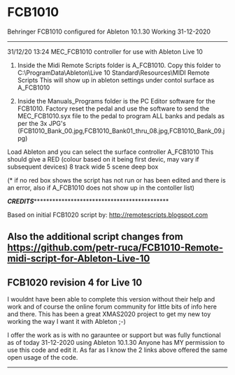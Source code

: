 # FCB1010
Behringer FCB1010 configured for Ableton 10.1.30
Working 31-12-2020


-------------------------------------------------------------------------------------------------------------------------
31/12/20 13:24
MEC_FCB1010 controller for use with Ableton Live 10

1. Inside the Midi Remote Scripts folder is A_FCB1010. Copy this folder to C:\ProgramData\Ableton\Live 10 Standard\Resources\MIDI Remote Scripts
This will show up in ableton settings under contol surface as A_FCB1010

2. Inside the Manuals_Programs folder is the PC Editor software for the FCB1010. 
Factory reset the pedal and use the software to send the MEC_FCB1010.syx file to the pedal to program ALL banks and pedals as per the 3x JPG's (FCB1010_Bank_00.jpg,FCB1010_Bank01_thru_08.jpg,FCB1010_Bank_09.jpg)

Load Ableton and you can select the surface controller A_FCB1010
This should give a RED (colour based on it being first devic, may vary if subsequent devices) 8 track wide 5 scene deep box

(* if no red box shows the script has not run or has been edited and there is an error, also if A_FCB1010 does not show up in the contoller list)

***************************************CREDITS***********************************************************************************

Based on initial FCB1020 script by:
http://remotescripts.blogspot.com

Also the additional script changes from
https://github.com/petr-ruca/FCB1010-Remote-midi-script-for-Ableton-Live-10
-----------------------------
FCB1020 revision 4 for Live 10
-----------------------------

I wouldnt have been able to complete this version without their help and work and of course the online forum community for little bits of info here and there. 
This has been a great XMAS2020 project to get my new toy working the way I want it with Ableton ;-)

I offer the work as is with no garauntee or support but was fully functional as of today 31-12-2020 using Ableton 10.1.30
Anyone has MY permission to use this code and edit it. As far as I know the 2 links above offered the same open usage of the code.

*********************************************************************************************************************************
